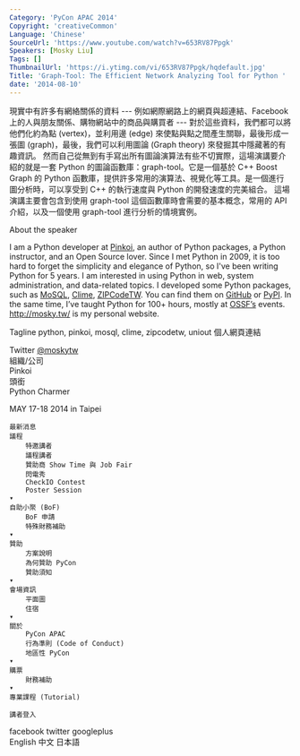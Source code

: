 ```yaml
---
Category: 'PyCon APAC 2014'
Copyright: 'creativeCommon'
Language: 'Chinese'
SourceUrl: 'https://www.youtube.com/watch?v=653RV87Ppgk'
Speakers: [Mosky Liu]
Tags: []
ThumbnailUrl: 'https://i.ytimg.com/vi/653RV87Ppgk/hqdefault.jpg'
Title: 'Graph-Tool: The Efficient Network Analyzing Tool for Python '
date: '2014-08-10'
---
```

現實中有許多有網絡關係的資料 --- 例如網際網路上的網頁與超連結、Facebook 上的人與朋友關係、購物網站中的商品與購買者 --- 對於這些資料，我們都可以將他們化約為點 (vertex)，並利用邊 (edge) 來使點與點之間產生關聯，最後形成一張圖 (graph)，最後，我們可以利用圖論 (Graph theory) 來發掘其中隱藏著的有趣資訊。 然而自己從無到有手寫出所有圖論演算法有些不切實際，這場演講要介紹的就是一套 Python 的圖論函數庫：graph-tool。它是一個基於 C++ Boost Graph 的 Python 函數庫，提供許多常用的演算法、視覺化等工具。是一個進行圖分析時，可以享受到 C++ 的執行速度與 Python 的開發速度的完美組合。 這場演講主要會包含到使用 graph-tool 這個函數庫時會需要的基本概念，常用的 API 介紹，以及一個使用 graph-tool 進行分析的情境實例。


About the speaker

I am a Python developer at [Pinkoi](http://pinkoi.com/), an author of Python
packages, a Python instructor, and an Open Source lover. Since I met Python in
2009, it is too hard to forget the simplicity and elegance of Python, so I've
been writing Python for 5 years. I am interested in using Python in web, system
administration, and data-related topics. I developed some Python packages, such
as [MoSQL](http://mosql.mosky.tw/), [Clime](http://clime.mosky.tw/),
[ZIPCodeTW](http://zipcode.mosky.tw/). You can find them on [GitHub](https://www.github.com/moskytw) or
[PyPI](https://pypi.python.org/pypi?%3Aaction=search&term=mosky&submit=search).
In the same time, I’ve taught Python for 100+ hours, mostly at [OSSF’s](http://www.openfoundry.org/)
events. <http://mosky.tw/> is my personal website.

Tagline
python, pinkoi, mosql, clime, zipcodetw, uniout
個人網頁連結

Twitter [@moskytw](https://twitter.com/moskytw)  
組織/公司  
Pinkoi  
頭銜  
Python Charmer  

MAY 17-18 2014 in Taipei

    最新消息
    議程
        特邀講者
        議程講者
        贊助商 Show Time 與 Job Fair
        閃電秀
        CheckIO Contest
        Poster Session
    ▾
    自助小聚 (BoF)
        BoF 申請
        特殊財務補助
    ▾
    贊助
        方案說明
        為何贊助 PyCon
        贊助須知
    ▾
    會場資訊
        平面圖
        住宿
    ▾
    關於
        PyCon APAC
        行為準則 (Code of Conduct)
        地區性 PyCon
    ▾
    購票
        財務補助
    ▾
    專業課程 (Tutorial)

    講者登入

facebook twitter googleplus  
English 中文 日本語
